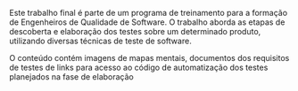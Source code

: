 Este trabalho final é parte de um programa de treinamento para a formação de Engenheiros de Qualidade de Software. O trabalho aborda as etapas de descoberta e elaboração dos testes sobre um determinado produto, utilizando diversas técnicas de teste de software. 

O conteúdo contém imagens de mapas mentais, documentos dos requisitos de testes de links para acesso ao código de automatização dos testes planejados na fase de elaboração 
